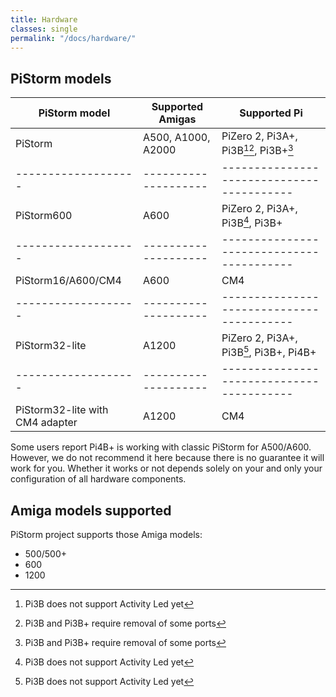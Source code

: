 ```yaml
---
title: Hardware
classes: single
permalink: "/docs/hardware/"
---
```


## PiStorm models

PiStorm model      | Supported Amigas   | Supported Pi
-------------------|--------------------|-----------------------------------------
PiStorm            | A500, A1000, A2000 | PiZero 2, Pi3A+, Pi3B[^1][^2], Pi3B+[^2]
-------------------|--------------------|-----------------------------------------
PiStorm600         | A600               | PiZero 2, Pi3A+, Pi3B[^1], Pi3B+
-------------------|--------------------|-----------------------------------------
PiStorm16/A600/CM4 | A600               | CM4
-------------------|--------------------|-----------------------------------------
PiStorm32-lite     | A1200              | PiZero 2, Pi3A+, Pi3B[^1], Pi3B+, Pi4B+
-------------------|--------------------|-----------------------------------------
PiStorm32-lite with CM4 adapter | A1200 | CM4

[^1]: Pi3B does not support Activity Led yet
[^2]: Pi3B and Pi3B+ require removal of some ports

Some users report Pi4B+ is working with classic PiStorm for A500/A600. However, we do not recommend it here because there is no guarantee it will work for you. Whether it works or not depends solely on your and only your configuration of all hardware components.

## Amiga models supported

PiStorm project supports those Amiga models:

- 500/500+
- 600
- 1200
